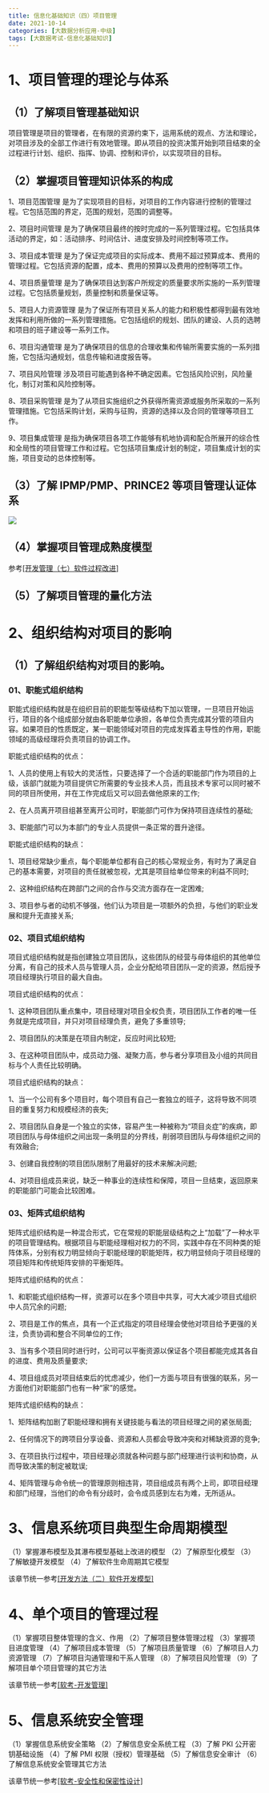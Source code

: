 ```yaml
---
title: 信息化基础知识（四）项目管理
date: 2021-10-14
categories: [大数据分析应用-中级]
tags: [大数据考试-信息化基础知识]
---
```



# 1、项目管理的理论与体系 
## （1）了解项目管理基础知识 
项目管理是项目的管理者，在有限的资源约束下，运用系统的观点、方法和理论，对项目涉及的全部工作进行有效地管理。即从项目的投资决策开始到项目结束的全过程进行计划、组织、指挥、协调、控制和评价，以实现项目的目标。
## （2）掌握项目管理知识体系的构成 
1、项目范围管理
是为了实现项目的目标，对项目的工作内容进行控制的管理过程。它包括范围的界定，范围的规划，范围的调整等。

2、项目时间管理
是为了确保项目最终的按时完成的一系列管理过程。它包括具体活动的界定，如：活动排序、时间估计、进度安排及时间控制等项工作。

3、项目成本管理
是为了保证完成项目的实际成本、费用不超过预算成本、费用的管理过程。它包括资源的配置，成本、费用的预算以及费用的控制等项工作。

4、项目质量管理
是为了确保项目达到客户所规定的质量要求所实施的一系列管理过程。它包括质量规划，质量控制和质量保证等。

5、项目人力资源管理
是为了保证所有项目关系人的能力和积极性都得到最有效地发挥和利用所做的一系列管理措施。它包括组织的规划、团队的建设、人员的选聘和项目的班子建设等一系列工作。

6、项目沟通管理
是为了确保项目的信息的合理收集和传输所需要实施的一系列措施，它包括沟通规划，信息传输和进度报告等。

7、项目风险管理
涉及项目可能遇到各种不确定因素。它包括风险识别，风险量化，制订对策和风险控制等。

8、项目采购管理
是为了从项目实施组织之外获得所需资源或服务所采取的一系列管理措施。它包括采购计划，采购与征购，资源的选择以及合同的管理等项目工作。

9、项目集成管理
是指为确保项目各项工作能够有机地协调和配合所展开的综合性和全局性的项目管理工作和过程。它包括项目集成计划的制定，项目集成计划的实施，项目变动的总体控制等。
## （3）了解 IPMP/PMP、PRINCE2 等项目管理认证体系
![](/images/bigdata/2-12.jpg) 
## （4）掌握项目管理成熟度模型 
参考[[开发管理（七）软件过程改进]](/2021/10/11/软考/13、开发管理/开发管理(七)软件过程改进/)
## （5）了解项目管理的量化方法 

# 2、组织结构对项目的影响 
## （1）了解组织结构对项目的影响。
### 01、职能式组织结构

职能式组织结构就是在组织目前的职能型等级结构下加以管理，一旦项目开始运行，项目的各个组成部分就由各职能单位承担，各单位负责完成其分管的项目内容。如果项目的性质既定，某一职能领域对项目的完成发挥着主导性的作用，职能领域的高级经理将负责项目的协调工作。

职能式组织结构的优点：

1、人员的使用上有较大的灵活性，只要选择了一个合适的职能部门作为项目的上级，该部门就能为项目提供它所需要的专业技术人员，而且技术专家可以同时被不同的项目所使用，并在工作完成后又可以回去做他原来的工作;

2、在人员离开项目组甚至离开公司时，职能部门可作为保持项目连续性的基础;

3、职能部门可以为本部门的专业人员提供一条正常的晋升途径。　

职能式组织结构的缺点：

1、项目经常缺少重点，每个职能单位都有自己的核心常规业务，有时为了满足自己的基本需要，对项目的责任就被忽视，尤其是项目给单位带来的利益不同时;

2、这种组织结构在跨部门之间的合作与交流方面存在一定困难;

3、项目参与者的动机不够强，他们认为项目是一项额外的负担，与他们的职业发展和提升无直接关系;

### 02、项目式组织结构

项目式组织结构就是指创建独立项目团队，这些团队的经营与母体组织的其他单位分离，有自己的技术人员与管理人员，企业分配给项目团队一定的资源，然后授予项目经理执行项目的最大自由。

项目式组织结构的优点：

1、这种项目团队重点集中，项目经理对项目全权负责，项目团队工作者的唯一任务就是完成项目，并只对项目经理负责，避免了多重领导;

2、项目团队的决策是在项目内制定，反应时间比较短;

3、在这种项目团队中，成员动力强、凝聚力高，参与者分享项目及小组的共同目标与个人责任比较明确。

项目式组织结构的缺点：

1、当一个公司有多个项目时，每个项目有自己一套独立的班子，这将导致不同项目的重复努力和规模经济的丧失;

2、项目团队自身是一个独立的实体，容易产生一种被称为“项目炎症”的疾病，即项目团队与母体组织之间出现一条明显的分界线，削弱项目团队与母体组织之间的有效融合;

3、创建自我控制的项目团队限制了用最好的技术来解决问题;

4、对项目组成员来说，缺乏一种事业的连续性和保障，项目一旦结束，返回原来的职能部门可能会比较困难。

### 03、矩阵式组织结构

矩阵式组织结构是一种混合形式，它在常规的职能层级结构之上“加载”了一种水平的项目管理结构。根据项目与职能经理相对权力的不同，实践中存在不同种类的矩阵体系，分别有权力明显倾向于职能经理的职能矩阵，权力明显倾向于项目经理的项目矩阵和传统矩阵安排的平衡矩阵。

矩阵式组织结构的优点：

1、和职能式组织结构一样，资源可以在多个项目中共享，可大大减少项目式组织中人员冗余的问题;

2、项目是工作的焦点，具有一个正式指定的项目经理会使他对项目给予更强的关注，负责协调和整合不同单位的工作;

3、当有多个项目同时进行时，公司可以平衡资源以保证各个项目都能完成其各自的进度、费用及质量要求;

4、项目组成员对项目结束后的忧虑减少，他们一方面与项目有很强的联系，另一方面他们对职能部门也有一种“家”的感觉。

矩阵式组织结构的缺点：

1、矩阵结构加剧了职能经理和拥有关键技能与看法的项目经理之间的紧张局面;

2、任何情况下的跨项目分享设备、资源和人员都会导致冲突和对稀缺资源的竞争;

3、在项目执行过程中，项目经理必须就各种问题与部门经理进行谈判和协商，从而导致决策的制定被耽误;

4、矩阵管理与命令统一的管理原则相违背，项目组成员有两个上司，即项目经理和部门经理，当他们的命令有分歧时，会令成员感到左右为难，无所适从。
# 3、信息系统项目典型生命周期模型
（1）掌握瀑布模型及其瀑布模型基础上改进的模型
（2）了解原型化模型
（3）了解敏捷开发模型
（4）了解软件生命周期其它模型

该章节统一参考[[开发方法（二）软件开发模型]](/2021/09/16/软考/6、开发方法/开发方法（二）软件开发模型/)

# 4、单个项目的管理过程
（1）掌握项目整体管理的含义、作用
（2）了解项目整体管理过程
（3）掌握项目进度管理
（4）了解项目成本管理
（5）了解项目质量管理
（6）了解项目人力资源管理
（7）了解项目沟通管理和干系人管理
（8）了解项目风险管理
（9）了解项目单个项目管理的其它方法

该章节统一参考[[软考-开发管理]](/tags/软考-开发管理/)

# 5、信息系统安全管理
（1）掌握信息系统安全策略
（2）了解信息安全系统工程
（3）了解 PKI 公开密钥基础设施
（4）了解 PMI 权限（授权）管理基础
（5）了解信息安全审计
（6）了解信息系统安全管理其它方法

该章节统一参考[[软考-安全性和保密性设计]](/tags/软考-安全性和保密性设计/)